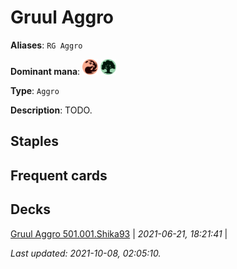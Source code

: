 # Gruul Aggro

**Aliases**: `RG Aggro`

**Dominant mana**: <img src="../resources/images/mana/R.png" width="25"/> <img src="../resources/images/mana/G.png" width="25"/>

**Type**: `Aggro`

**Description**: TODO.

## **Staples**



## **Frequent cards**



## **Decks**

[Gruul Aggro 501.001.Shika93](https://deckstats.net/decks/78813/2118933-gruul-aggro-501-001) | *2021-06-21, 18:21:41* |   


*Last updated: 2021-10-08, 02:05:10.*

